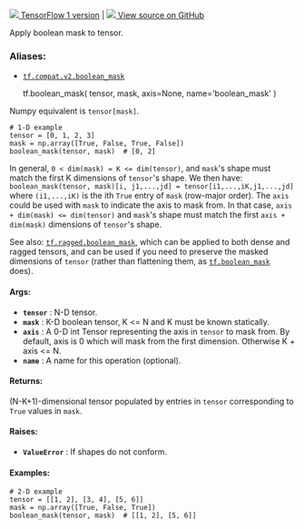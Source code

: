 [ ![](https://tensorflow.google.cn/images/tf_logo_32px.png) TensorFlow 1
version](/versions/r1.15/api_docs/python/tf/boolean_mask) |  [
![](https://tensorflow.google.cn/images/GitHub-Mark-32px.png) View source on
GitHub
](https://github.com/tensorflow/tensorflow/blob/r2.0/tensorflow/python/ops/array_ops.py#L1521-L1571)  
  
  
Apply boolean mask to tensor.

### Aliases:

  * [`tf.compat.v2.boolean_mask`](/api_docs/python/tf/boolean_mask)

    
    
    tf.boolean_mask(
        tensor,
        mask,
        axis=None,
        name='boolean_mask'
    )
    

Numpy equivalent is `tensor[mask]`.

    
    
    # 1-D example
    tensor = [0, 1, 2, 3]
    mask = np.array([True, False, True, False])
    boolean_mask(tensor, mask)  # [0, 2]
    

In general, `0 < dim(mask) = K <= dim(tensor)`, and `mask`'s shape must match
the first K dimensions of `tensor`'s shape. We then have:
`boolean_mask(tensor, mask)[i, j1,...,jd] = tensor[i1,...,iK,j1,...,jd]` where
`(i1,...,iK)` is the ith `True` entry of `mask` (row-major order). The `axis`
could be used with `mask` to indicate the axis to mask from. In that case,
`axis + dim(mask) <= dim(tensor)` and `mask`'s shape must match the first
`axis + dim(mask)` dimensions of `tensor`'s shape.

See also:
[`tf.ragged.boolean_mask`](https://tensorflow.google.cn/api_docs/python/tf/ragged/boolean_mask),
which can be applied to both dense and ragged tensors, and can be used if you
need to preserve the masked dimensions of `tensor` (rather than flattening
them, as
[`tf.boolean_mask`](https://tensorflow.google.cn/api_docs/python/tf/boolean_mask)
does).

#### Args:

  * **`tensor`** : N-D tensor.
  * **`mask`** : K-D boolean tensor, K <= N and K must be known statically.
  * **`axis`** : A 0-D int Tensor representing the axis in `tensor` to mask from. By default, axis is 0 which will mask from the first dimension. Otherwise K + axis <= N.
  * **`name`** : A name for this operation (optional).

#### Returns:

(N-K+1)-dimensional tensor populated by entries in `tensor` corresponding to
`True` values in `mask`.

#### Raises:

  * **`ValueError`** : If shapes do not conform.

#### Examples:

    
    
    # 2-D example
    tensor = [[1, 2], [3, 4], [5, 6]]
    mask = np.array([True, False, True])
    boolean_mask(tensor, mask)  # [[1, 2], [5, 6]]
    

